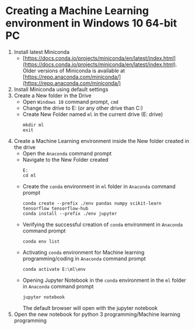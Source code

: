 # Creating a Machine Learning environment in Windows 10 64-bit PC

1. Install latest Miniconda
   - [https://docs.conda.io/projects/miniconda/en/latest/index.html](https://docs.conda.io/projects/miniconda/en/latest/index.html). Older versions of Miniconda is available at [https://repo.anaconda.com/miniconda/](https://repo.anaconda.com/miniconda/)
2. Install Miniconda using default settings
3. Create a New folder in the Drive
   - Open `Windows 10` command prompt, `cmd`
   - Change the drive to E: (or any other drive than C:)
   - Create New Folder named `ml` in the current drive (E: drive)
     ```
     mkdir ml
     exit
     ```
4. Create a Machine Learning environment inside the New folder created in the drive
   - Open the `Anaconda` command prompt
   - Navigate to the New Folder created
     ```
     E:
     cd ml
     ```
   - Create the `conda` environment in `ml` folder in `Anaconda` command prompt
     ```
     conda create --prefix ./env pandas numpy scikit-learn tensorflow tensorflow-hub
     conda install --prefix ./env jupyter
     ```
   - Verifying the successful creation of `conda` environment in `Anaconda` command prompt
     ```
     conda env list
     ```
   - Activating `conda` environment for Machine learning programming/coding in `Anaconda` command prompt
     ```
     conda activate E:\ml\env
     ```
   - Opening Jupyter Notebook in the `conda` environment in the `ml` folder in `Anaconda` command prompt
     ```
     jupyter notebook
     ```
     The default browser will open with the jupyter notebook
5. Open the new notebook for python 3 programming/Machine learning programming 
